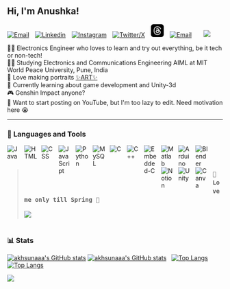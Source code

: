 
## Hi, I'm Anushka!
<a href="mailto:contact.anushkajain@gmail.com"><img alt="Email" width="30px" style="padding-right:10px;" src="https://www.svgrepo.com/show/349379/gmail-old.svg"/></a>
<a href="https://www.linkedin.com/in/anushka-jain5674"><img alt="Linkedin" width="30px" style="padding-right:10px;" src="https://cdn.jsdelivr.net/gh/devicons/devicon/icons/linkedin/linkedin-original.svg"/></a>
<a href="https://www.instagram.com/_anu723_"><img alt="Instagram" width="30px" style="padding-right:10px;" src="https://www.svgrepo.com/show/452229/instagram-1.svg"/></a>
<a href="https://x.com/akhsuna_"><img alt="Twitter/X" width="30px" style="padding-right:10px;" src="https://cdn.jsdelivr.net/gh/devicons/devicon@latest/icons/twitter/twitter-original.svg" /></a>
<a href="https://www.threads.net/@_anu723_"> <img alt="Twitter/X" width="30px" style="padding-right:10px;" src="https://raw.githubusercontent.com/akhsunaaa/akhsunaaa/e41e1ef82ba2d745d08562caa24a8b6b7821df5c/threads-app-icon.svg" /></a>
<a href="https://www.youtube.com/@boredbrainedbeing"><img alt="Email" width="30px" style="padding-right:10px;" src="https://www.svgrepo.com/show/448261/youtube.svg"/></a>&emsp;
<img src="https://profile-counter.glitch.me/anu723jain/count.svg"/>
</p>

👩‍💻 Electronics Engineer who loves to learn and try out everything, be it tech or non-tech!<br/>
👩‍🎓 Studying Electronics and Communications Engineering AIML at MIT World Peace University, Pune, India<br/>
🎨 Love making portraits [✨ART✨](https://www.instagram.com/akhsuna_art)<br/>
💭 Currently learning about game development and Unity-3d<br/>
🎮 Genshin Impact anyone?<br/>
🌈 Want to start posting on YouTube, but I'm too lazy to edit. Need motivation here 😭<br/>

---

### 🧰 Languages and Tools

<img align="left" alt="Java" width="30px" style="padding-right:10px;" src="https://cdn.jsdelivr.net/gh/devicons/devicon/icons/java/java-original.svg"/>
<img align="left" alt="HTML" width="30px" style="padding-right:10px;" src="https://cdn.jsdelivr.net/gh/devicons/devicon/icons/html5/html5-plain.svg" />
<img align="left" alt="CSS" width="30px" style="padding-right:10px;" src="https://cdn.jsdelivr.net/gh/devicons/devicon/icons/css3/css3-plain.svg" />
<img align="left" alt="JavaScript" width="30px" style="padding-right:10px;" src="https://cdn.jsdelivr.net/gh/devicons/devicon/icons/javascript/javascript-plain.svg" />
<img align="left" alt="Python" width="30px" style="padding-right:10px;" src="https://cdn.jsdelivr.net/gh/devicons/devicon@latest/icons/python/python-original.svg" />
<img align="left" alt="MySQL" width="30px" style="padding-right:10px;" src="https://cdn.jsdelivr.net/gh/devicons/devicon@latest/icons/mysql/mysql-original.svg" />
<img align="left" alt="C" width="30px" style="padding-right:10px;" src="https://cdn.jsdelivr.net/gh/devicons/devicon/icons/c/c-original.svg" />
<img align="left" alt="C++" width="30px" style="padding-right:10px;" src="https://cdn.jsdelivr.net/gh/devicons/devicon@latest/icons/cplusplus/cplusplus-original.svg" />
<img align="left" alt="Embedded-C" width="30px" style="padding-right:10px;" src="https://cdn.jsdelivr.net/gh/devicons/devicon@latest/icons/embeddedc/embeddedc-original-wordmark.svg" />
<img align="left" alt="Matlab" width="30px" style="padding-right:10px;" src="https://cdn.jsdelivr.net/gh/devicons/devicon@latest/icons/matlab/matlab-original.svg" />
<img align="left" alt="Arduino" width="30px" style="padding-right:10px;" src="https://cdn.jsdelivr.net/gh/devicons/devicon@latest/icons/arduino/arduino-original.svg" />
<img align="left" alt="Blender" width="30px" style="padding-right:10px;" src="https://cdn.jsdelivr.net/gh/devicons/devicon@latest/icons/blender/blender-original.svg" />
<img align="left" alt="Notion" width="30px" style="padding-right:10px;" src="https://cdn.jsdelivr.net/gh/devicons/devicon@latest/icons/notion/notion-original.svg" />
<img align="left" alt="Unity" width="30px" style="padding-right:10px;" src="https://cdn.jsdelivr.net/gh/devicons/devicon@latest/icons/unity/unity-original.svg" />
<img align="left" alt="Canva" width="30px" style="padding-right:10px;" src="https://cdn.jsdelivr.net/gh/devicons/devicon@latest/icons/canva/canva-original.svg" />
<br />

#
> ### `💭 Love me only till Spring 🌸`
> <img src = "https://count.getloli.com/@akhsunaaa?name=akhsuna&theme=love-and-deepspace&align=center&pixeleted=0&darkmode=auto">
#

### 📊 Stats

[![akhsunaaa's GitHub stats](https://github-readme-stats.vercel.app/api?username=akhsunaaa&show_icons=true&theme=radical#gh-dark-mode-only)](https://github.com/anuraghazra/github-readme-stats#gh-dark-mode-only)
[![akhsunaaa's GitHub stats](https://github-readme-stats.vercel.app/api?username=akhsunaaa&show_icons=true&theme=default#gh-light-mode-only)](https://github.com/anuraghazra/github-readme-stats#gh-light-mode-only)
&nbsp;
[![Top Langs](https://github-readme-stats.vercel.app/api/top-langs/?username=akhsunaaa&layout=compact&exclude_lang=java+r&theme=radical&exclude_repo=github-readme-stats,akhsunaaa.github.io#gh-dark-mode-only)](https://github.com/anuraghazra/github-readme-stats#gh-dark-mode-only)
[![Top Langs](https://github-readme-stats.vercel.app/api/top-langs/?username=akhsunaaa&layout=compact&exclude_lang=java+r&theme=default&exclude_repo=github-readme-stats,akhsunaaa.github.io#gh-light-mode-only)](https://github.com/anuraghazra/github-readme-stats#gh-light-mode-only)
<br />

![](https://github-profile-trophy.vercel.app/?username=akhsunaaa&show_icons=true&theme=radical#gh-dark-mode-only)

<!-- <img src="https://count.getloli.com/get/@akhsunaaa?theme=rule23"> -->
